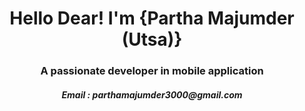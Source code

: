 <h1 align="center">Hello Dear! I'm {Partha Majumder (Utsa)}</h1>
<h3 align="center">A passionate developer in mobile application</h3>

<h5 align="center">Email : parthamajumder3000@gmail.com<h5>





